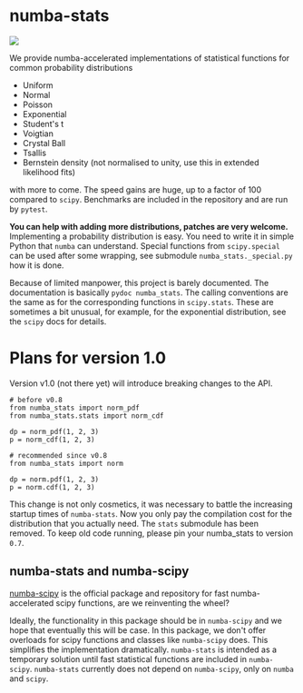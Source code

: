# numba-stats

![](https://img.shields.io/pypi/v/numba-stats.svg)

We provide numba-accelerated implementations of statistical functions for common probability distributions

* Uniform
* Normal
* Poisson
* Exponential
* Student's t
* Voigtian
* Crystal Ball
* Tsallis
* Bernstein density (not normalised to unity, use this in extended likelihood fits)

with more to come. The speed gains are huge, up to a factor of 100 compared to `scipy`. Benchmarks are included in the repository and are run by `pytest`.

**You can help with adding more distributions, patches are very welcome.** Implementing a probability distribution is easy. You need to write it in simple Python that `numba` can understand. Special functions from `scipy.special` can be used after some wrapping, see submodule `numba_stats._special.py` how it is done.

Because of limited manpower, this project is barely documented. The documentation is basically `pydoc numba_stats`. The calling conventions are the same as for the corresponding functions in `scipy.stats`. These are sometimes a bit unusual, for example, for the exponential distribution, see the `scipy` docs for details.

# Plans for version 1.0

Version v1.0 (not there yet) will introduce breaking changes to the API.
```
# before v0.8
from numba_stats import norm_pdf
from numba_stats.stats import norm_cdf

dp = norm_pdf(1, 2, 3)
p = norm_cdf(1, 2, 3)

# recommended since v0.8
from numba_stats import norm

dp = norm.pdf(1, 2, 3)
p = norm.cdf(1, 2, 3)
```
This change is not only cosmetics, it was necessary to battle the increasing startup times of `numba-stats`. Now you only pay the compilation cost for the distribution that you actually need. The `stats` submodule has been removed. To keep old code running, please pin your numba_stats to version `0.7`.

## numba-stats and numba-scipy

[numba-scipy](https://github.com/numba/numba-scipy) is the official package and repository for fast numba-accelerated scipy functions, are we reinventing the wheel?

Ideally, the functionality in this package should be in `numba-scipy` and we hope that eventually this will be case. In this package, we don't offer overloads for scipy functions and classes like `numba-scipy` does. This simplifies the implementation dramatically. `numba-stats` is intended as a temporary solution until fast statistical functions are included in `numba-scipy`. `numba-stats` currently does not depend on `numba-scipy`, only on `numba` and `scipy`.
